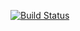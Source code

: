 [![Build Status](https://dev.azure.com/king333/Devrepo/_apis/build/status%2FDevops90903.git_project?branchName=master)](https://dev.azure.com/king333/Devrepo/_build/latest?definitionId=28&branchName=master)
